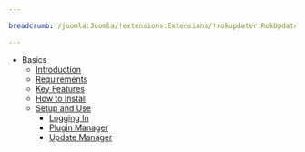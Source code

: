 ```yaml
---

breadcrumb: /joomla:Joomla/!extensions:Extensions/!rokupdater:RokUpdater

---
```


* Basics
    * [Introduction]()
    * [Requirements](INDEX.md#requirements)
    * [Key Features](INDEX.md#key-features)
    * [How to Install](INDEX.md#how-to-install)
    * [Setup and Use](rokupdater_use.md)
    	* [Logging In](rokupdater_use.md#logging-in-with-rokupdater)
    	* [Plugin Manager](rokupdater_use.md#plugin-manager-settings)
    	* [Update Manager](rokupdater_use.md#using-rokupdater-with-the-update-manager)

